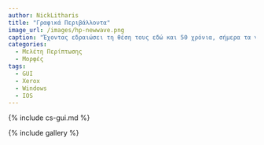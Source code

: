 ```yaml
---
author: NickLitharis
title: "Γραφικά Περιβάλλοντα"
image_url: /images/hp-newwave.png
caption: "Έχοντας εδραιώσει τη θέση τους εδώ και 50 χρόνια, σήμερα τα γραφικά περιβάλλοντα είναι η βάση κάθε λογισμικού που δίνει τη δυνατότητα διάδρασης με το ποντίκι, παίζοντας έναν τεράστιο ρόλο στο design, το feel και το marketing του λογισμικού."
categories:
  - Μελέτη Περίπτωσης
  - Μορφές
tags:
  - GUI
  - Xerox
  - Windows
  - IOS
---
```


{% include cs-gui.md %}

{% include gallery %}